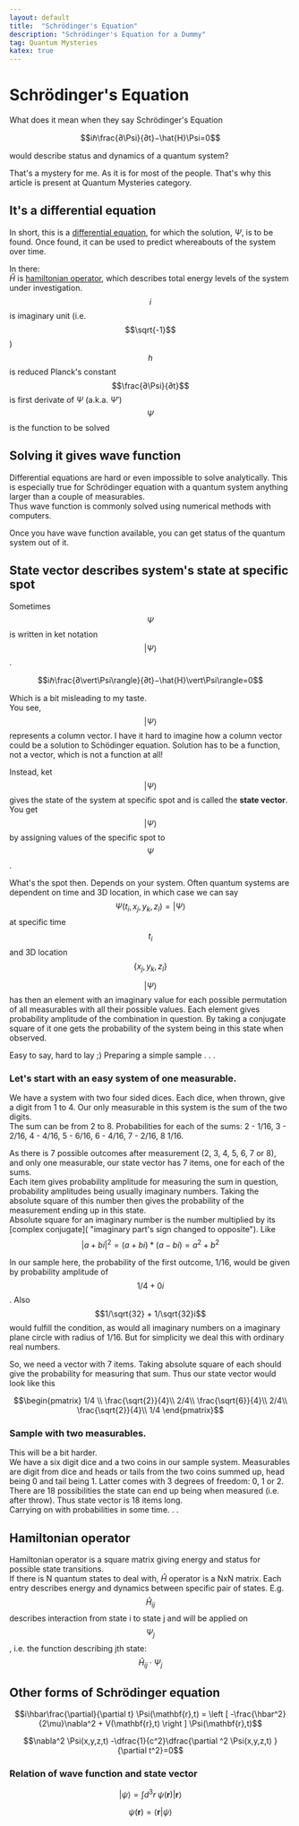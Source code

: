 ```yaml
---
layout: default
title:  "Schrödinger's Equation"
description: "Schrödinger's Equation for a Dummy"
tag: Quantum Mysteries
katex: true
---
```


# Schrödinger's Equation

What does it mean when they say Schrödinger's Equation  

$$iℏ\frac{∂\Psi}{∂t}−\hat{H}\Psi=0$$  

would describe status and dynamics of a quantum system?  

That's a mystery for me. As it is for most of the people. That's why this article is present at Quantum Mysteries category.  

## It's a differential equation

In short, this is a [differential equation](../../../2024/02/05/differential-equations), for which the solution, $\Psi$, is to be found. Once found, it can be used to predict whereabouts of the system over time.

In there:  
$\hat{H}$ is [hamiltonian operator](#hamiltonian-operator), which describes total energy levels of the system under investigation.  
$$i$$ is imaginary unit (i.e. $$\sqrt{-1}$$)  
$$h$$ is reduced Planck's constant  
$$\frac{∂\Psi}{∂t}$$ is first derivate of $\Psi$ (a.k.a. $\Psi'$)  
$$\Psi$$ is the function to be solved

## Solving it gives wave function

Differential equations are hard or even impossible to solve analytically. This is especially true for Schrödinger equation with a quantum system anything larger than a couple of measurables.  
Thus wave function is commonly solved using numerical methods with computers.

Once you have wave function available, you can get status of the quantum system out of it.

## State vector describes system's state at specific spot

Sometimes $$\Psi$$ is written in ket notation $$\vert\Psi\rangle$$.  

$$iℏ\frac{∂\vert\Psi\rangle}{∂t}−\hat{H}\vert\Psi\rangle=0$$ 

Which is a bit misleading to my taste.  
You see, $$\vert\Psi\rangle$$ represents a column vector. I have it hard to imagine how a column vector could be a solution to Schödinger equation. Solution has to be a function, not a vector, which is not a function at all!

Instead, ket $$\vert\Psi\rangle$$ gives the state of the system at specific spot and is called the **state vector**. You get $$\vert\Psi\rangle$$ by assigning values of the specific spot to $$\Psi$$.

What's the spot then. Depends on your system. Often quantum systems are dependent on time and 3D location, in which case we can say  $$\Psi(t_i, x_j, y_k, z_l) = \vert\Psi\rangle$$ at specific time $$t_i$$ and 3D location $$\{x_j, y_k, z_l\}$$

$$\vert\Psi\rangle$$ has then an element with an imaginary value for each possible permutation of all measurables with all their possible values. Each element gives probability amplitude of the combination in question. By taking a conjugate square of it one gets the probability of the system being in this state when observed.

Easy to say, hard to lay ;) Preparing a simple sample . . .

### Let's start with an easy system of one measurable.

We have a system with two four sided dices. Each dice, when thrown, give a digit from 1 to 4. Our only measurable in this system is the sum of the two digits.  
The sum can be from 2 to 8. Probabilities for each of the sums: 2 - 1/16, 3 - 2/16, 4 - 4/16, 5 - 6/16, 6 - 4/16, 7 - 2/16, 8 1/16.  

As there is 7 possible outcomes after measurement (2, 3, 4, 5, 6, 7 or 8), and only one measurable, our state vector has 7 items, one for each of the sums.  
Each item gives probability amplitude for measuring the sum in question, probability amplitudes being usually imaginary numbers. Taking the absolute square of this number then gives the probability of the measurement ending up in this state.   
Absolute square for an imaginary number is the number multiplied by its [complex conjugate]( "imaginary part's sign changed to opposite").  Like
$$\left| a + bi \right|^2 = (a+bi)*(a-bi) = a^2+b^2$$  

In our sample here, the probability of the first outcome, 1/16, would be given by probability amplitude of $$1/4 + 0i$$. Also $$1/\sqrt{32} + 1/\sqrt{32}i$$ would fulfill the condition, as would all imaginary numbers on a imaginary plane circle with radius of 1/16. But for simplicity we deal this with ordinary real numbers.   

So, we need a vector with 7 items. Taking absolute square of each should give the probability for measuring that sum. 
Thus our state vector would look like this

$$\begin{pmatrix} 1/4 \\ \frac{\sqrt{2}}{4}\\ 2/4\\  \frac{\sqrt{6}}{4}\\ 2/4\\ \frac{\sqrt{2}}{4}\\ 1/4 \end{pmatrix}$$

### Sample with two measurables.

This will be a bit harder.  
We have a six digit dice and a two coins in our sample system. Measurables are digit from dice and heads or tails from the two coins summed up, head being 0 and tail being 1.  Latter comes with 3 degrees of freedom: 0, 1 or 2.
There are 18 possibilities the state can end up being when measured (i.e. after throw). Thus state vector is 18 items long.  
Carrying on with probabilities in some time. . .

## Hamiltonian operator

Hamiltonian operator is a square matrix giving energy and status for possible state transitions.   
If there is N quantum states to deal with, $\hat{H}$ operator is a NxN matrix. Each entry describes energy and dynamics between specific pair of states. E.g. $$\hat{H}_{ij}$$ describes interaction from state i to state j and will be applied on $$\Psi_j$$, i.e. the function describing jth state: $$\hat{H}_{ij}\cdot\Psi_j$$

## Other forms of Schrödinger equation

$$i\hbar\frac{\partial}{\partial t} \Psi(\mathbf{r},t) = \left [ -\frac{\hbar^2}{2\mu}\nabla^2 + V(\mathbf{r},t) \right ] \Psi(\mathbf{r},t)$$

$$\nabla^2 \Psi(x,y,z,t) -\dfrac{1}{c^2}\dfrac{\partial ^2 \Psi(x,y,z,t) }{\partial t^2}=0$$


### Relation of wave function and state vector

$$|\psi\rangle = \int d^3r\;\psi(\mathbf{r})|\mathbf{r}\rangle$$

$$\psi(\mathbf{r})=\langle\mathbf{r}|\psi\rangle$$